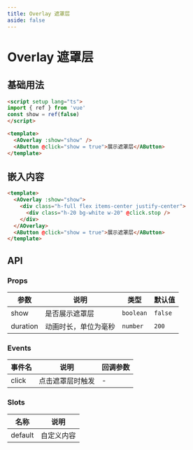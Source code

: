 ```yaml
---
title: Overlay 遮罩层
aside: false
---
```


# Overlay 遮罩层

## 基础用法

```html
<script setup lang="ts">
import { ref } from 'vue'
const show = ref(false)
</script>

<template>
  <AOverlay :show="show" />
  <AButton @click="show = true">展示遮罩层</AButton>
</template>
```

## 嵌入内容

```html
<template>
  <AOverlay :show="show">
    <div class="h-full flex items-center justify-center">
      <div class="h-20 bg-white w-20" @click.stop />
    </div>
  </AOverlay>
  <AButton @click="show = true">展示遮罩层</AButton>
</template>
```

## API

### Props

| 参数 | 说明 | 类型 | 默认值 |
| --- | --- | --- | --- |
| show | 是否展示遮罩层 | `boolean` | `false` |
| duration | 动画时长，单位为毫秒 | `number` | `200` |

### Events

| 事件名 | 说明 | 回调参数 |
| --- | --- | --- |
| click | 点击遮罩层时触发 | - |

### Slots

| 名称 | 说明 |
| --- | --- |
| default | 自定义内容 |
